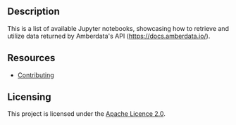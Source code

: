 ## Description

This is a list of available Jupyter notebooks, showcasing how to retrieve and utilize data returned by Amberdata's API (https://docs.amberdata.io/).

## Resources

- [Contributing](./CONTRIBUTING.md)

## Licensing

This project is licensed under the [Apache Licence 2.0](./LICENSE).

